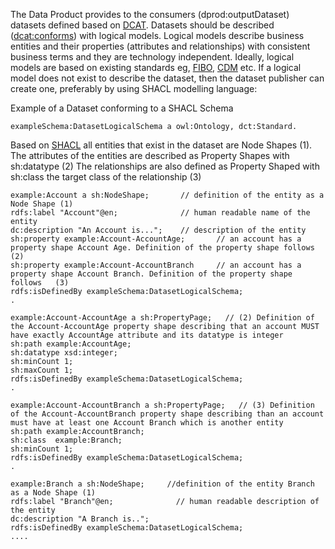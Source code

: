 The Data Product provides to the consumers (dprod:outputDataset) datasets defined based on [DCAT](https://www.w3.org/TR/vocab-dcat-3/).
Datasets should be described ([dcat:conforms](https://www.w3.org/TR/vocab-dcat-2/#Property:resource_conforms_to)) with logical models. 
Logical models describe business entities and their properties (attributes and relationships) with consistent business terms and they are technology independent.
Ideally, logical models are based on existing standards eg, [FIBO](https://spec.edmcouncil.org/fibo/ontology), [CDM](https://www.finos.org/common-domain-model) etc.
If a logical model does not exist to describe the dataset, then the dataset publisher can create one, preferably by using SHACL modelling language:

Example of a Dataset conforming to a SHACL Schema

~~~ exampleDataset dcat:conforms exampleSchema:DatasetLogicalSchema.
exampleSchema:DatasetLogicalSchema a owl:Ontology, dct:Standard.
~~~


Based on [SHACL](https://www.w3.org/TR/shacl/) all entities that exist in the dataset are Node Shapes (1).
The attributes of the entities are described as Property Shapes with sh:datatype (2)
The relationships are also defined as Property Shaped with sh:class the target class of the relationship  (3)


~~~
example:Account a sh:NodeShape;       // definition of the entity as a Node Shape (1)
rdfs:label "Account"@en;              // human readable name of the entity
dc:description "An Account is...";    // description of the entity
sh:property example:Account-AccountAge;       // an account has a property shape Account Age. Definition of the property shape follows (2)
sh:property example:Account-AccountBranch     // an account has a property shape Account Branch. Definition of the property shape follows   (3)
rdfs:isDefinedBy exampleSchema:DatasetLogicalSchema;
.

example:Account-AccountAge a sh:PropertyPage;   // (2) Definition of the Account-AccountAge property shape describing that an account MUST have exactly AccountAge attribute and its datatype is integer
sh:path example:AccountAge;
sh:datatype xsd:integer;
sh:minCount 1;
sh:maxCount 1;
rdfs:isDefinedBy exampleSchema:DatasetLogicalSchema;
.

example:Account-AccountBranch a sh:PropertyPage;   // (3) Definition of the Account-AccountBranch property shape describing than an account must have at least one Account Branch which is another entity
sh:path example:AccountBranch;
sh:class  example:Branch;
sh:minCount 1;
rdfs:isDefinedBy exampleSchema:DatasetLogicalSchema;
.

example:Branch a sh:NodeShape;     //definition of the entity Branch as a Node Shape (1)
rdfs:label "Branch"@en;              // human readable description of the entity
dc:description "A Branch is..";
rdfs:isDefinedBy exampleSchema:DatasetLogicalSchema;
....
~~~
